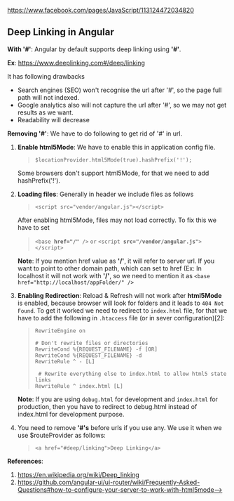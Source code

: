 https://www.facebook.com/pages/JavaScript/113124472034820
 
 
Deep Linking in Angular
-----------------------
**With '#'**:
Angular by default supports deep linking using **'#'**.

**Ex**: https://www.deeplinking.com#/deep/linking

It has following drawbacks

 - Search engines (SEO) won't recognise the url after '#', so the page full path will not indexed.
 - Google analytics also will not  capture the url after '#', so we may not get results as we want.
 - Readability will decrease


**Removing '#'**: 
 We have to do following to get rid of '#' in url.
 
1. **Enable html5Mode**: We have to enable this in application config file.

	> `$locationProvider.html5Mode(true).hashPrefix('!');`

	Some browsers don't support html5Mode, for that we need to add hashPrefix('!').

2. **Loading files**: Generally in header we include files as follows

	> `<script src="vendor/angular.js"></script>` 

	After enabling html5Mode, files may not load correctly. To fix this we have to set

    > `<base `**`href="/"`**` />`
	`or`
    `<script `**`src="/vendor/angular.js"`**`></script>`

	**Note**: If you mention href value as **'/'**, it will refer to server url. If you want to point to other domain path, which can set to href (Ex: In localhost it will not work with **'/'**, so we need to mention it as `<base href="http://localhost/appFolder/" />`

3.  **Enabling Redirection**: Reload & Refresh will not work after **html5Mode** is enabled, because browser will look for folders and it leads to `404 Not Found`. To get it worked we need to redirect to `index.html` file, for that we have to add the following in `.htaccess` file (or in sever configuration)[2]:

	>     RewriteEngine on
	>     
	>     # Don't rewrite files or directories
	>     RewriteCond %{REQUEST_FILENAME} -f [OR]
	>     RewriteCond %{REQUEST_FILENAME} -d
	>     RewriteRule ^ - [L]
	>      
	>      # Rewrite everything else to index.html to allow html5 state links
	>     RewriteRule ^ index.html [L]

	**Note**: If you are using `debug.html` for development and `index.html` for production, then you have to redirect to debug.html instead of index.html for development purpose.

4. You need to remove **'#'s** before urls if you use any. We use it when we use  $routeProvider as follows:

	> `<a href="#deep/linking">Deep Linking</a>`

**References**:

1. https://en.wikipedia.org/wiki/Deep_linking
2. https://github.com/angular-ui/ui-router/wiki/Frequently-Asked-Questions#how-to-configure-your-server-to-work-with-html5mode-->

